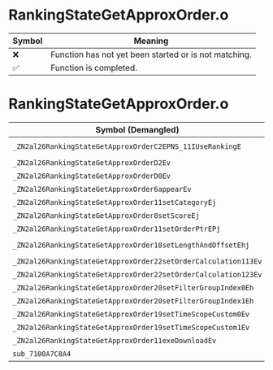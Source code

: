 # RankingStateGetApproxOrder.o
| Symbol | Meaning 
| ------------- | ------------- 
| :x: | Function has not yet been started or is not matching. 
| :white_check_mark: | Function is completed. 


# RankingStateGetApproxOrder.o
| Symbol (Demangled) | Symbol (Mangled) | Decompiled? |
| ------------- |  ------------- | ------------- |
| `_ZN2al26RankingStateGetApproxOrderC2EPNS_11IUseRankingE` | `al::RankingStateGetApproxOrder::RankingStateGetApproxOrder(al::IUseRanking *)` | :white_check_mark: |
| `_ZN2al26RankingStateGetApproxOrderD2Ev` | `al::RankingStateGetApproxOrder::~RankingStateGetApproxOrder()` | :white_check_mark: |
| `_ZN2al26RankingStateGetApproxOrderD0Ev` | `al::RankingStateGetApproxOrder::~RankingStateGetApproxOrder()` | :white_check_mark: |
| `_ZN2al26RankingStateGetApproxOrder6appearEv` | `al::RankingStateGetApproxOrder::appear(void)` | :white_check_mark: |
| `_ZN2al26RankingStateGetApproxOrder11setCategoryEj` | `al::RankingStateGetApproxOrder::setCategory(unsigned int)` | :white_check_mark: |
| `_ZN2al26RankingStateGetApproxOrder8setScoreEj` | `al::RankingStateGetApproxOrder::setScore(unsigned int)` | :white_check_mark: |
| `_ZN2al26RankingStateGetApproxOrder11setOrderPtrEPj` | `al::RankingStateGetApproxOrder::setOrderPtr(unsigned int *)` | :white_check_mark: |
| `_ZN2al26RankingStateGetApproxOrder18setLengthAndOffsetEhj` | `al::RankingStateGetApproxOrder::setLengthAndOffset(unsigned char,unsigned int)` | :white_check_mark: |
| `_ZN2al26RankingStateGetApproxOrder22setOrderCalculation113Ev` | `al::RankingStateGetApproxOrder::setOrderCalculation113(void)` | :white_check_mark: |
| `_ZN2al26RankingStateGetApproxOrder22setOrderCalculation123Ev` | `al::RankingStateGetApproxOrder::setOrderCalculation123(void)` | :white_check_mark: |
| `_ZN2al26RankingStateGetApproxOrder20setFilterGroupIndex0Eh` | `al::RankingStateGetApproxOrder::setFilterGroupIndex0(unsigned char)` | :white_check_mark: |
| `_ZN2al26RankingStateGetApproxOrder20setFilterGroupIndex1Eh` | `al::RankingStateGetApproxOrder::setFilterGroupIndex1(unsigned char)` | :white_check_mark: |
| `_ZN2al26RankingStateGetApproxOrder19setTimeScopeCustom0Ev` | `al::RankingStateGetApproxOrder::setTimeScopeCustom0(void)` | :white_check_mark: |
| `_ZN2al26RankingStateGetApproxOrder19setTimeScopeCustom1Ev` | `al::RankingStateGetApproxOrder::setTimeScopeCustom1(void)` | :white_check_mark: |
| `_ZN2al26RankingStateGetApproxOrder11exeDownloadEv` | `al::RankingStateGetApproxOrder::exeDownload(void)` | :white_check_mark: |
| `sub_7100A7C8A4` | `` | :white_check_mark: |
